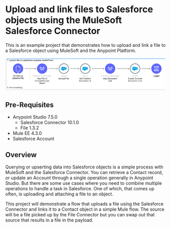 # Upload and link files to Salesforce objects using the MuleSoft Salesforce Connector
This is an example project that demonstrates how to upload and link a file to a Salesforce object using MuleSoft and the Anypoint Platform.

<img src="https://raw.githubusercontent.com/djuang1/djuang1.github.io/master/img/upload-file-to-salesforce/upload-file-sfdc.png"/>

## Pre-Requisites
- Anypoint Studio 7.5.0
    - Salesforce Connector 10.1.0
    - File 1.3.2
- Mule EE 4.3.0
- Salesforce Account

## Overview

Querying or upserting data into Salesforce objects is a simple process with MuleSoft and the Salesforce Connector. You can retrieve a Contact record, or update an Account through a single operation generally in Anypoint Studio. But there are some use cases where you need to combine multiple operations to handle a task in Salesforce. One of which, that comes up often, is uploading and attaching a file to an object. 

This project will demonstrate a flow that uploads a file using the Salesforce Connector and links it to a Contact object in a simple Mule flow. The source will be a file picked up by the File Connector but you can swap out that source that results in a file in the payload.
